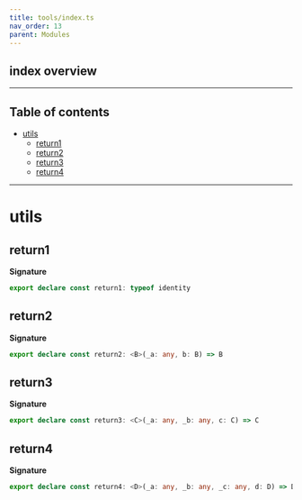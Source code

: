 ```yaml
---
title: tools/index.ts
nav_order: 13
parent: Modules
---
```


## index overview

---

<h2 class="text-delta">Table of contents</h2>

- [utils](#utils)
  - [return1](#return1)
  - [return2](#return2)
  - [return3](#return3)
  - [return4](#return4)

---

# utils

## return1

**Signature**

```ts
export declare const return1: typeof identity
```

## return2

**Signature**

```ts
export declare const return2: <B>(_a: any, b: B) => B
```

## return3

**Signature**

```ts
export declare const return3: <C>(_a: any, _b: any, c: C) => C
```

## return4

**Signature**

```ts
export declare const return4: <D>(_a: any, _b: any, _c: any, d: D) => D
```
